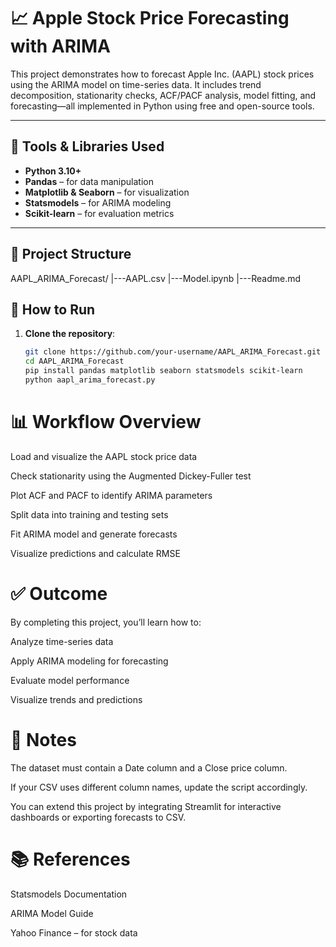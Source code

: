 # 📈 Apple Stock Price Forecasting with ARIMA

This project demonstrates how to forecast Apple Inc. (AAPL) stock prices using the ARIMA model on time-series data. It includes trend decomposition, stationarity checks, ACF/PACF analysis, model fitting, and forecasting—all implemented in Python using free and open-source tools.

---

## 🔧 Tools & Libraries Used

- **Python 3.10+**
- **Pandas** – for data manipulation
- **Matplotlib & Seaborn** – for visualization
- **Statsmodels** – for ARIMA modeling
- **Scikit-learn** – for evaluation metrics

---

## 📁 Project Structure
AAPL_ARIMA_Forecast/
    |---AAPL.csv
    |---Model.ipynb
    |---Readme.md
  

## 🚀 How to Run

1. **Clone the repository**:
   ```bash
   git clone https://github.com/your-username/AAPL_ARIMA_Forecast.git
   cd AAPL_ARIMA_Forecast
   pip install pandas matplotlib seaborn statsmodels scikit-learn
   python aapl_arima_forecast.py

# 📊 Workflow Overview
Load and visualize the AAPL stock price data

Check stationarity using the Augmented Dickey-Fuller test

Plot ACF and PACF to identify ARIMA parameters

Split data into training and testing sets

Fit ARIMA model and generate forecasts

Visualize predictions and calculate RMSE

# ✅ Outcome
By completing this project, you’ll learn how to:

Analyze time-series data

Apply ARIMA modeling for forecasting

Evaluate model performance

Visualize trends and predictions

# 📌 Notes
The dataset must contain a Date column and a Close price column.

If your CSV uses different column names, update the script accordingly.

You can extend this project by integrating Streamlit for interactive dashboards or exporting forecasts to CSV.

# 📚 References
Statsmodels Documentation

ARIMA Model Guide

Yahoo Finance – for stock data
